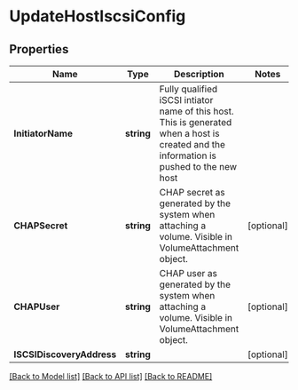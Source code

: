 # UpdateHostIscsiConfig

## Properties

Name | Type | Description | Notes
------------ | ------------- | ------------- | -------------
**InitiatorName** | **string** | Fully qualified iSCSI intiator name of this host. This is generated when a host is created and the information is pushed to the new host  | 
**CHAPSecret** | **string** | CHAP secret as generated by the system when attaching a volume.   Visible in VolumeAttachment object.  | [optional] 
**CHAPUser** | **string** | CHAP user as generated by the system when attaching a volume.   Visible in VolumeAttachment object.  | [optional] 
**ISCSIDiscoveryAddress** | **string** |  | [optional] 

[[Back to Model list]](../README.md#documentation-for-models) [[Back to API list]](../README.md#documentation-for-api-endpoints) [[Back to README]](../README.md)


